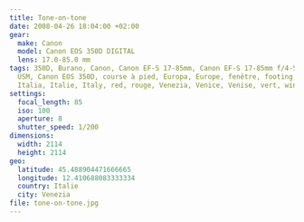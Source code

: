 ```yaml
---
title: Tone-on-tone
date: 2008-04-26 18:04:00 +02:00
gear:
  make: Canon
  model: Canon EOS 350D DIGITAL
  lens: 17.0-85.0 mm
tags: 350D, Burano, Canon, Canon EF-S 17-85mm, Canon EF-S 17-85mm f/4-5.6 IS
  USM, Canon EOS 350D, course à pied, Europa, Europe, fenêtre, footing, green,
  Italia, Italie, Italy, red, rouge, Venezia, Venice, Venise, vert, window
settings:
  focal_length: 85
  iso: 100
  aperture: 8
  shutter_speed: 1/200
dimensions:
  width: 2114
  height: 2114
geo:
  latitude: 45.488904471666665
  longitude: 12.410688083333334
  country: Italie
  city: Venezia
file: tone-on-tone.jpg
---
```



